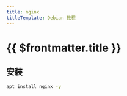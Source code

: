 ```yaml
---
title: nginx
titleTemplate: Debian 教程
---
```


# {{ $frontmatter.title }}

## 安装

```bash
apt install nginx -y
```
